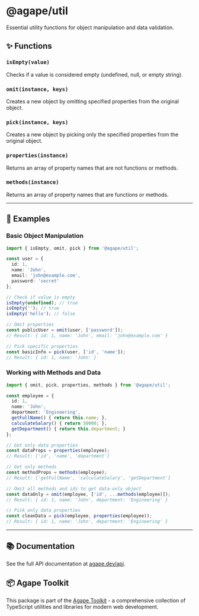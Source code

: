 # @agape/util

Essential utility functions for object manipulation and data validation.

## ✨ Functions

### `isEmpty(value)`
Checks if a value is considered empty (undefined, null, or empty string).

### `omit(instance, keys)`
Creates a new object by omitting specified properties from the original object.

### `pick(instance, keys)`
Creates a new object by picking only the specified properties from the original object.

### `properties(instance)`
Returns an array of property names that are not functions or methods.

### `methods(instance)`
Returns an array of property names that are functions or methods.

---

## 🚀 Examples

### Basic Object Manipulation

```ts
import { isEmpty, omit, pick } from '@agape/util';

const user = { 
  id: 1, 
  name: 'John', 
  email: 'john@example.com', 
  password: 'secret' 
};

// Check if value is empty
isEmpty(undefined); // true
isEmpty(''); // true
isEmpty('hello'); // false

// Omit properties
const publicUser = omit(user, ['password']);
// Result: { id: 1, name: 'John', email: 'john@example.com' }

// Pick specific properties
const basicInfo = pick(user, ['id', 'name']);
// Result: { id: 1, name: 'John' }
```

### Working with Methods and Data

```ts
import { omit, pick, properties, methods } from '@agape/util';

const employee = {
  id: 1,
  name: 'John',
  department: 'Engineering',
  getFullName() { return this.name; },
  calculateSalary() { return 50000; },
  getDepartment() { return this.department; }
};

// Get only data properties
const dataProps = properties(employee);
// Result: ['id', 'name', 'department']

// Get only methods
const methodProps = methods(employee);
// Result: ['getFullName', 'calculateSalary', 'getDepartment']

// Omit all methods and ids to get data-only object
const dataOnly = omit(employee, ['id', ...methods(employee)]);
// Result: { id: 1, name: 'John', department: 'Engineering' }

// Pick only data properties
const cleanData = pick(employee, properties(employee));
// Result: { id: 1, name: 'John', department: 'Engineering' }
```
---

## 📚 Documentation

See the full API documentation at [agape.dev/api](https://agape.dev/api).

## 📦 Agape Toolkit

This package is part of the [Agape Toolkit](https://github.com/AgapeToolkit/AgapeToolkit) - a comprehensive collection of TypeScript utilities and libraries for modern web development.

